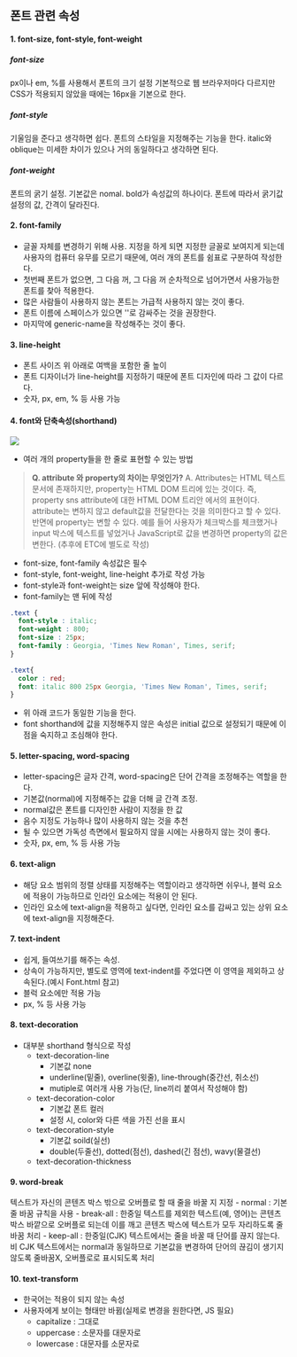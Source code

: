 ## 폰트 관련 속성

#### 1. font-size, font-style, font-weight

##### font-size
px이나 em, %를 사용해서 폰트의 크기 설정
기본적으로 웹 브라우저마다 다르지만 CSS가 적용되지 않았을 때에는 16px을 기본으로 한다.

##### font-style
기울임을 준다고 생각하면 쉽다. 폰트의 스타일을 지정해주는 기능을 한다.
italic와 oblique는 미세한 차이가 있으나 거의 동일하다고 생각하면 된다.

##### font-weight
폰트의 굵기 설정. 기본값은 nomal. bold가 속성값의 하나이다.
폰트에 따라서 굵기값 설정의 값, 간격이 달라진다. 

#### 2. font-family
- 글꼴 자체를 변경하기 위해 사용. 지정을 하게 되면 지정한 글꼴로 보여지게 되는데 사용자의 컴퓨터 유무를 모르기 때문에, 여러 개의 폰트를 쉼표로 구분하여 작성한다.
- 첫번째 폰트가 없으면, 그 다음 꺼, 그 다음 꺼 순차적으로 넘어가면서 사용가능한 폰트를 찾아 적용한다.
- 많은 사람들이 사용하지 않는 폰트는 가급적 사용하지 않는 것이 좋다.
- 폰트 이름에 스페이스가 있으면 ''로 감싸주는 것을 권장한다.
- 마지막에 generic-name을 작성해주는 것이 좋다.

#### 3. line-height
- 폰트 사이즈 위 아래로 여백을 포함한 줄 높이
- 폰트 디자이너가 line-height를 지정하기 때문에 폰트 디자인에 따라 그 값이 다르다.
- 숫자, px, em, % 등 사용 가능

#### 4. font와 단축속성(shorthand)
<img src ="https://t1.daumcdn.net/cfile/tistory/231478335869B3A028">

- 여러 개의 property들을 한 줄로 표현할 수 있는 방법

>**Q. attribute 와 property의 차이는 무엇인가?**
A. Attributes는 HTML 텍스트 문서에 존재하지만, property는 HTML DOM 트리에 있는 것이다. 즉, property sns  attribute에 대한 HTML DOM 트리안 에서의 표현이다. attribute는 변하지 않고 default값을 전달한다는 것을 의미한다고 할 수 있다. 반면에 property는 변할 수 있다. 예를 들어 사용자가 체크박스를 체크했거나 input 박스에 텍스트를 넣었거나 JavaScript로 값을 변경하면 property의 값은 변한다.
(추후에 ETC에 별도로 작성)

- font-size, font-family 속성값은 필수
- font-style, font-weight, line-height 추가로 작성 가능
- font-style과 font-weight는 size 앞에 작성해야 한다.
- font-family는 맨 뒤에 작성
```css
.text {
  font-style : italic;
  font-weight : 800;
  font-size : 25px;
  font-family : Georgia, 'Times New Roman', Times, serif;
}

.text{
  color : red;
  font: italic 800 25px Georgia, 'Times New Roman', Times, serif;
}
```
- 위 아래 코드가 동일한 기능을 한다.
- font shorthand에 값을 지정해주지 않은 속성은 initial 값으로 설정되기 때문에 이 점을 숙지하고 조심해야 한다.

#### 5. letter-spacing, word-spacing
- letter-spacing은 글자 간격, word-spacing은 단어 간격을 조정해주는 역할을 한다.
- 기본값(normal)에 지정해주는 값을 더해 글 간격 조정.
- normal값은 폰트를 디자인한 사람이 지정을 한 값
- 음수 지정도 가능하나 많이 사용하지 않는 것을 추천
- 될 수 있으면 가독성 측면에서 필요하지 않을 시에는 사용하지 않는 것이 좋다.
- 숫자, px, em, % 등 사용 가능

#### 6. text-align
- 해당 요소 범위의 정렬 상태를 지정해주는 역할이라고 생각하면 쉬우나, 블럭 요소에 적용이 가능하므로 인라인 요소에는 적용이 안 된다.
- 인라인 요소에 text-align을 적용하고 싶다면, 인라인 요소를 감싸고 있는 상위 요소에 text-align을 지정해준다.

#### 7. text-indent
- 쉽게, 들여쓰기를 해주는 속성.
- 상속이 가능하지만, 별도로 영역에 text-indent를 주었다면 이 영역을 제외하고 상속된다.(예시 Font.html 참고)
- 블럭 요소에만 적용 가능
- px, % 등 사용 가능

#### 8. text-decoration
- 대부분 shorthand 형식으로 작성
    - text-decoration-line
        - 기본값 none
        - underline(밑줄), overline(윗줄), line-through(중간선, 취소선)
        - mutiple로 여러개 사용 가능(단, line끼리 붙여서 작성해야 함)
    - text-decoration-color
        - 기본값 폰트 컬러
        - 설정 시, color와 다른 색을 가진 선을 표시
    - text-decoration-style
        - 기본값 soild(실선)
        - double(두줄선), dotted(점선), dashed(긴 점선), wavy(물결선)
    - text-decoration-thickness

#### 9. word-break
텍스트가 자신의 콘텐츠 박스 밖으로 오버플로 할 때 줄을 바꿀 지 지정
    - normal : 기본 줄 바꿈 규칙을 사용
    - break-all : 한중일 텍스트를 제외한 텍스트(예, 영어)는 콘텐츠 박스 바깥으로 오버플로 되는데 이를 깨고 콘텐츠 박스에 텍스트가 모두 자리하도록 줄바꿈 처리
    - keep-all : 한중일(CJK) 텍스트에서는 줄을 바꿀 때 단어를 끊지 않는다. 비 CJK 텍스트에서는 normal과 동일하므로 기본값을 변경하여 단어의 끊김이 생기지 않도록 줄바꿈X, 오버플로로 표시되도록 처리

#### 10. text-transform
- 한국어는 적용이 되지 않는 속성
- 사용자에게 보이는 형태만 바뀜(실제로 변경을 원한다면, JS 필요)
    - capitalize : 그대로
    - uppercase : 소문자를 대문자로
    - lowercase : 대문자를 소문자로

